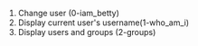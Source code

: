 1. Change user (0-iam_betty)
2. Display current user's username(1-who_am_i)
3. Display users and groups (2-groups)

